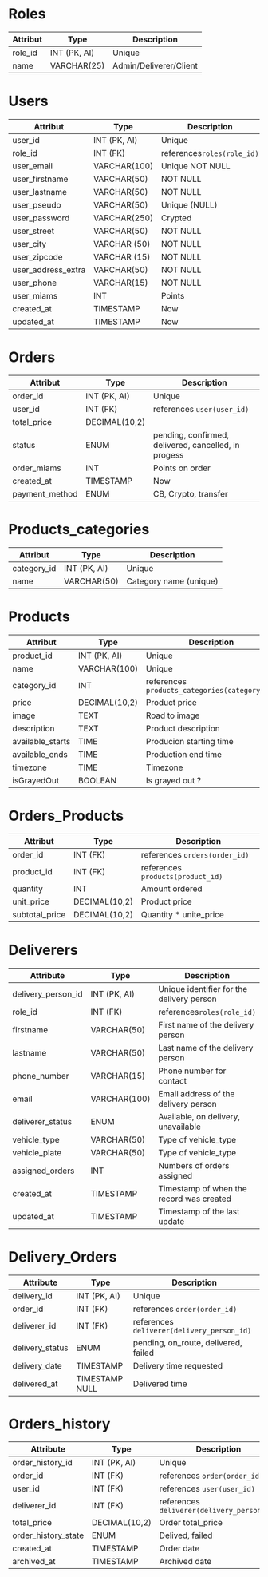 

# Roles

|     Attribut      |       Type          |       Description       | 
|-------------------|---------------------|-------------------------|
| role_id           | INT  (PK, AI)       | Unique                  |
| name              | VARCHAR(25)         | Admin/Deliverer/Client  |




# Users

|        Attribut       |       Type          |        Description        | 
|-----------------------|---------------------|---------------------------|
| user_id               | INT (PK, AI)        | Unique                    |
| role_id               | INT (FK)            | references`roles(role_id)`|
| user_email            | VARCHAR(100)        | Unique NOT NULL           |
| user_firstname        | VARCHAR(50)         | NOT NULL                  |
| user_lastname         | VARCHAR(50)         | NOT NULL                  |
| user_pseudo           | VARCHAR(50)         | Unique (NULL)             |
| user_password         | VARCHAR(250)        | Crypted                   |
| user_street           | VARCHAR(50)         | NOT NULL                  |
| user_city             | VARCHAR (50)        | NOT NULL                  |
| user_zipcode          | VARCHAR (15)        | NOT NULL                  |
| user_address_extra    | VARCHAR(50)         | NOT NULL                  |
| user_phone            | VARCHAR(15)         | NOT NULL                  |
| user_miams            | INT                 | Points                    |
| created_at            | TIMESTAMP           | Now                       |
| updated_at            | TIMESTAMP           | Now                       |



# Orders

|    Attribut       |       Type          |                        Description                   | 
|-------------------|---------------------|------------------------------------------------------|
| order_id          | INT (PK, AI)        | Unique                                               |
| user_id           | INT (FK)            | references `user(user_id)`                            |
| total_price       | DECIMAL(10,2)       |                                                      |
| status            | ENUM                | pending, confirmed, delivered, cancelled, in progess |
| order_miams       | INT                 | Points on order                                      |
| created_at        | TIMESTAMP           | Now                                                  |
| payment_method    | ENUM                | CB, Crypto, transfer                                 |


# Products_categories

|     Attribut   |     Type      |      Description     |
|----------------|----------------|-------------------------|
| category_id    | INT (PK, AI)   | Unique                  |
| name           | VARCHAR(50)    | Category name (unique)  |




# Products

|     Attribut     |     Type       |                Description                   |
|------------------|----------------|----------------------------------------------|
| product_id       | INT (PK, AI)   | Unique                                       |
| name             | VARCHAR(100)   | Unique                                       |
| category_id      | INT            | references `products_categories(category_id)` |
| price            | DECIMAL(10,2)  | Product price                                |
| image            | TEXT           | Road to image                                |
| description      | TEXT           | Product description                          |
| available_starts | TIME           | Producion starting time                      |
| available_ends   | TIME           | Production end time                          |
| timezone         | TIME           | Timezone                                     |
| isGrayedOut      | BOOLEAN        | Is grayed out ?                              |



# Orders_Products

|     Attribut   |      Type       |            Description            |
|----------------|-----------------|-----------------------------------|
| order_id       | INT (FK)        | references `orders(order_id)`      |
| product_id     | INT (FK)        | references `products(product_id)`  |
| quantity       | INT             | Amount ordered                    |
| unit_price     | DECIMAL(10,2)   | Product price                     |
| subtotal_price | DECIMAL(10,2)   | Quantity * unite_price            |




# Deliverers

|     Attribute     |       Type        |               Description                  |
|-------------------|-------------------|--------------------------------------------|
| delivery_person_id| INT (PK, AI)      | Unique identifier for the delivery person  |
| role_id           | INT (FK)           | references`roles(role_id)` |
| firstname         | VARCHAR(50)       | First name of the delivery person          |
| lastname          | VARCHAR(50)       | Last name of the delivery person           |
| phone_number      | VARCHAR(15)       | Phone number for contact                   |
| email             | VARCHAR(100)      | Email address of the delivery person       |
| deliverer_status  | ENUM              | Available, on delivery, unavailable        |
| vehicle_type      | VARCHAR(50)       | Type of vehicle_type
| vehicle_plate     | VARCHAR(50)       | Type of vehicle_type                       |                       |
| assigned_orders   | INT               | Numbers of orders assigned                  |
| created_at        | TIMESTAMP         | Timestamp of when the record was created   |
| updated_at        | TIMESTAMP         | Timestamp of the last update               |


# Delivery_Orders

|     Attribute     |       Type      |                 Description                   |
|-------------------|-----------------|-----------------------------------------------|
| delivery_id       | INT (PK, AI)    | Unique                                        |
| order_id          | INT (FK)        | references `order(order_id)`                   |
| deliverer_id      | INT (FK)        | references `deliverer(delivery_person_id)`     |
| delivery_status   | ENUM            | pending, on_route, delivered, failed          |
| delivery_date     | TIMESTAMP       | Delivery time requested                       |
| delivered_at      | TIMESTAMP NULL  | Delivered time                                |


# Orders_history

|     Attribute        |       Type      |               Description                 |
|----------------------|-----------------|-------------------------------------------|
| order_history_id     | INT (PK, AI)    | Unique                                    |
| order_id             | INT (FK)        | references `order(order_id)`               |
| user_id              | INT (FK)        | references `user(user_id)`                 |
| deliverer_id         | INT (FK)        | references `deliverer(delivery_person_id)` |
| total_price          | DECIMAL(10,2)   | Order total_price                         |
| order_history_state  | ENUM            | Delived, failed                           |
| created_at           | TIMESTAMP       | Order date                                |
| archived_at          | TIMESTAMP       | Archived date                             |
